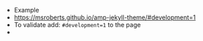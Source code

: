
* Example
* https://msroberts.github.io/amp-jekyll-theme/#development=1
* To validate add: `#development=1` to the page
* 
